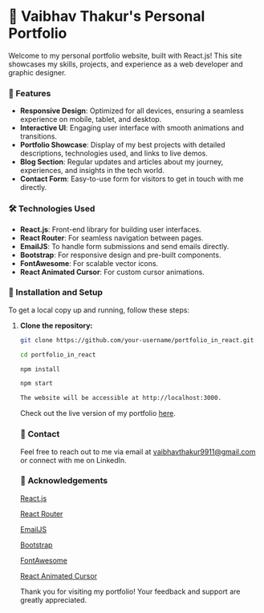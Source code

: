 # 🚀 Vaibhav Thakur's Personal Portfolio

Welcome to my personal portfolio website, built with React.js! This site showcases my skills, projects, and experience as a web developer and graphic designer.

### 🌟 Features

- **Responsive Design**: Optimized for all devices, ensuring a seamless experience on mobile, tablet, and desktop.
- **Interactive UI**: Engaging user interface with smooth animations and transitions.
- **Portfolio Showcase**: Display of my best projects with detailed descriptions, technologies used, and links to live demos.
- **Blog Section**: Regular updates and articles about my journey, experiences, and insights in the tech world.
- **Contact Form**: Easy-to-use form for visitors to get in touch with me directly.

### 🛠️ Technologies Used

- **React.js**: Front-end library for building user interfaces.
- **React Router**: For seamless navigation between pages.
- **EmailJS**: To handle form submissions and send emails directly.
- **Bootstrap**: For responsive design and pre-built components.
- **FontAwesome**: For scalable vector icons.
- **React Animated Cursor**: For custom cursor animations.

### 🚧 Installation and Setup

To get a local copy up and running, follow these steps:

1. **Clone the repository:**
   ```bash
   git clone https://github.com/your-username/portfolio_in_react.git

   cd portfolio_in_react

   npm install

   npm start

   The website will be accessible at http://localhost:3000.

   ```
   Check out the live version of my portfolio [here](https://vaibhav-thakur.netlify.app/).
    
   ### 📧 Contact

   Feel free to reach out to me via email at [vaibhavthakur9911@gmail.com](vaibhavthakur9911@gmail.com) or connect with me on LinkedIn.

   ### 📜 Acknowledgements

   [React.js](https://react.dev/)

   [React Router](https://reactrouter.com/en/main)

   [EmailJS](https://www.emailjs.com/)

   [Bootstrap](https://getbootstrap.com/)

   [FontAwesome](https://fontawesome.com/)
   
   [React Animated Cursor](https://github.com/stephenscaff/react-animated-cursor)

   Thank you for visiting my portfolio! Your feedback and support are greatly appreciated.